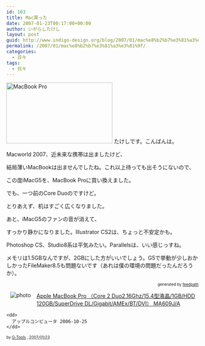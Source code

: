 ```yaml
---
id: 103
title: Mac買った
date: 2007-01-23T00:17:00+00:00
author: いがらしたけし
layout: post
guid: http://www.indigo-design.org/blog/2007/01/mac%e8%b2%b7%e3%81%a3%e3%81%9f/
permalink: /2007/01/mac%e8%b2%b7%e3%81%a3%e3%81%9f/
categories:
  - 日々
tags:
  - 日々
---
```

<img style="width: 278px;height: 160px" src="http://blog-imgs-29.fc2.com/a/r/m/armadillo75/product-15in.jpg" alt="MacBook Pro" border="0" />  
たけしです。こんばんは。

Macworld 2007、近未来な携帯は出ましたけど、
  
結局薄いMacBookは出ませんでしたね。これ以上待っても出そうにないので、
  
この度iMacG5を、MacBook Proに買い換えました。
  
でも、一つ前のCore Duoのですけど。

とりあえず、机はすごく広くなりました。
  
あと、iMacG5のファンの音が消えて、
  
すっかり静かになりました。Illustrator CS2は、ちょっと不安定かも。
  
Photoshop CS、Studio8系は平気みたい。Parallelsは、いい感じっすね。
  
メモリは1.5GBなんですが、2GBにした方がいいでしょう。G5で挙動が少しおかしかったFileMaker8.5も問題ないです（あれは僕の環境の問題だったんだろうか）。

<div style="text-align: right;font-size: 10px">
  &nbsp;&nbsp;<span>generated by <a href="http://feedpath.jp">feedpath</a></span>
</div>

<!--more-->

<div class="hreview">
  <a class="item url broken_link" href="http://www.amazon.co.jp/exec/obidos/ASIN/B000IDDSGM/kamiigusajiko-22/ref=nosim/"><img src="http://ec2.images-amazon.com/images/P/B000IDDSGM.01._SCMZZZZZZZ_V38578992_.jpg" alt="photo" class="photo" style="border: medium none;margin: 0pt 15px 10px 10px;padding: 0pt;float: left" /></a> 
  
  <dl>
    <dt>
      <a class="item url broken_link" href="http://www.amazon.co.jp/exec/obidos/ASIN/B000IDDSGM/kamiigusajiko-22/ref=nosim/">Apple MacBook Pro （Core 2 Duo2.16Ghz/15.4型液晶/1GB/HDD 120GB/SuperDrive DL/Gigabit/AMEx/BT/DVI） MA609J/A</a>
    </dt>
    
    <dd>
      アップルコンピュータ 2006-10-25
    </dd>
  </dl>
  
  <p class="gtools" style="font-size: 10px">
    by <a href="http://www.goodpic.com/mt/aws/index.html">G-Tools</a> , <abbr class="dtreviewed" title="2007/01/23">2007/01/23</abbr>
  </p>
</div>
